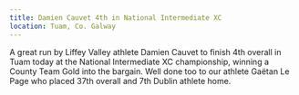 ```yaml
---
title: Damien Cauvet 4th in National Intermediate XC
location: Tuam, Co. Galway
---
```


A great run by Liffey Valley athlete Damien Cauvet to finish 4th overall in Tuam today at the National Intermediate XC championship, winning a County Team Gold into the bargain. Well done too to our athlete Gaëtan Le Page who placed 37th overall and 7th Dublin athlete home.
